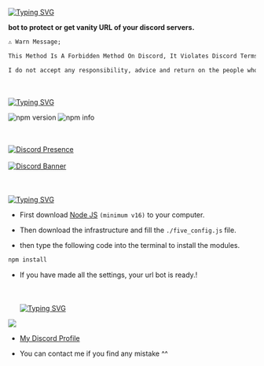 [![Typing SVG](https://readme-typing-svg.herokuapp.com?font=Delicious+Handrawn&size=60&pause=1000&color=00F743&repeat=false&width=800&height=100&lines=Discord+Vanity+URL+Bot+%23By+Be%C5%9F)](https://git.io/typing-svg)

**bot to protect or get vanity URL of your discord servers.**
```md
⚠️ Warn Message;

This Method Is A Forbidden Method On Discord, It Violates Discord Terms And Other Rules.

I do not accept any responsibility, advice and return on the people who will use it.
```
<br> </br>
[![Typing SVG](https://readme-typing-svg.herokuapp.com?font=Delicious+Handrawn&size=30&pause=1000&color=F70909&repeat=false&width=435&lines=📦+Packages+)](#)

![npm version](https://img.shields.io/npm/v/discord-url?color=blue&label=npm%20i%20discord-url)
![npm info](https://img.shields.io/npm/dw/discord-url?color=blue)

<br> </br>
[![Discord Presence](https://lanyard-profile-readme.vercel.app/api/928259219038302258?theme=light&hideDiscrim=false&hideBadges=false&bg=376074&borderRadius=30px&idleMessage=İletişim%20İçin%20Tıkla)](https://discord.com/users/928259219038302258)
<br> </br>
[![Discord Banner](https://api.weblutions.com/discord/invite/luppux/)](https://discord.gg/luppux)
<br> </br>
<br> </br>
[![Typing SVG](https://readme-typing-svg.herokuapp.com?font=Delicious+Handrawn&size=30&pause=1000&color=F70909&repeat=false&width=435&lines=%E2%9D%93+Setup+)](#)

- First download [Node JS](https://nodejs.org/en/) `(minimum v16)` to your computer.

- Then download the infrastructure and fill the `./five_config.js` file.
- then type the following code into the terminal to install the modules.

```md
npm install
```
- If you have made all the settings, your url bot is ready.!
<br> </br>
<br> </br>
[![Typing SVG](https://readme-typing-svg.herokuapp.com?font=Delicious+Handrawn&size=30&pause=1000&color=F700E5&repeat=false&width=435&lines=%F0%9F%96%BC%EF%B8%8F+Logic+Explanation)](#)

<img  src="https://cdn.discordapp.com/attachments/946826067174375494/1108182786856210513/2023-05-17_03-02-14.png">

  

- [My Discord Profile](https://discord.com/users/928259219038302258)

- You can contact me if you find any mistake ^^
